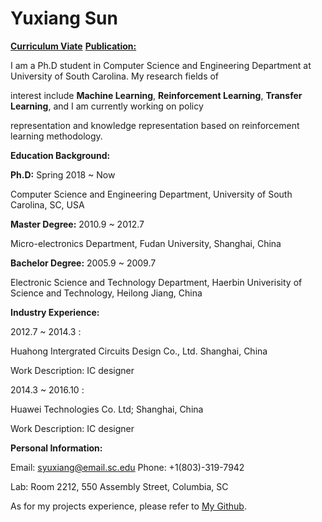 # Yuxiang Sun
[**Curriculum Viate**]()    [**Publication:**]()                        


I am a Ph.D student in Computer Science and Engineering Department at University of South Carolina. My research fields of 

interest include **Machine Learning**, **Reinforcement Learning**, **Transfer Learning**, and I am currently working on policy 

representation and knowledge representation based on reinforcement learning methodology.


**Education Background:**

**Ph.D:** Spring 2018 ~ Now

   Computer Science and Engineering Department, University of South Carolina, SC, USA
      
**Master Degree:** 2010.9 ~ 2012.7

   Micro-electronics Department, Fudan University, Shanghai, China
      
**Bachelor Degree:** 2005.9 ~ 2009.7

   Electronic Science and Technology Department, Haerbin Univerisity of Science and Technology, Heilong Jiang, China
      

**Industry Experience:** 

2012.7 ~ 2014.3 : 
  
   Huahong Intergrated Circuits Design Co., Ltd. Shanghai, China

   Work Description: IC designer
   
2014.3 ~ 2016.10 :

  Huawei Technologies Co. Ltd;  Shanghai, China
  
  Work Description: IC designer


**Personal Information:**

Email: syuxiang@email.sc.edu   Phone: +1(803)-319-7942

Lab: Room 2212, 550 Assembly Street, Columbia, SC

As for my projects experience, please refer to [My Github](https://github.com/SunCherry).

